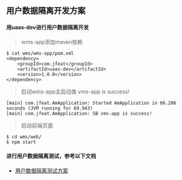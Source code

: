 ## 用户数据隔离开发方案
#### 用uaas-dev进行用户数据隔离开发
> wms-app添加maven依赖
```shell
$ cat wms/wms-app/pom.xml
<dependency>
    <groupId>com.jfeat</groupId>
    <artifactId>uaas-dev</artifactId>
    <version>1.0.0</version>
</dependency>
```
>启动wms-app主启动类 vms-app is success!
```shell
[main] com.jfeat.AmApplication: Started AmApplication in 66.206 seconds (JVM running for 69.943)
[main] com.jfeat.AmApplication: SB vms-app is success!
```

>启动前端页面
```shell
$ cd wms/web/
$ npm start
```

#### 进行用户数据隔离测试，参考以下文档
- [用户数据隔离测试方案](./用户数据隔离测试方案.md)